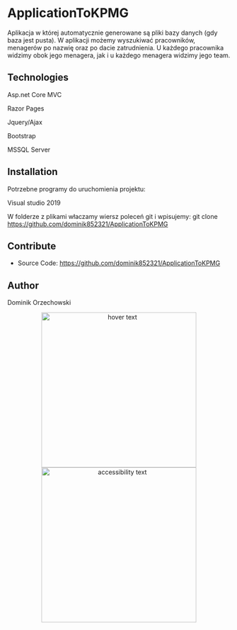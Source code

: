 # ApplicationToKPMG

Aplikacja w której automatycznie generowane są pliki bazy danych (gdy baza jest pusta). W aplikacji możemy wyszukiwać pracowników, menagerów po nazwię oraz po dacie zatrudnienia. U każdego pracownika widzimy obok jego menagera, jak i u każdego menagera widzimy jego team.


## Technologies

Asp.net Core MVC

Razor Pages

Jquery/Ajax

Bootstrap

MSSQL Server

## Installation

Potrzebne programy do uruchomienia projektu:

Visual studio 2019 

W folderze z plikami właczamy wiersz poleceń git i wpisujemy:
git clone https://github.com/dominik852321/ApplicationToKPMG



## Contribute
* Source Code: https://github.com/dominik852321/ApplicationToKPMG

## Author

Dominik Orzechowski

<p align="center">
  <img src="your_relative_path_here" width="350" title="hover text">
  <img src="your_relative_path_here_number_2_large_name" width="350" alt="accessibility text">
</p>






